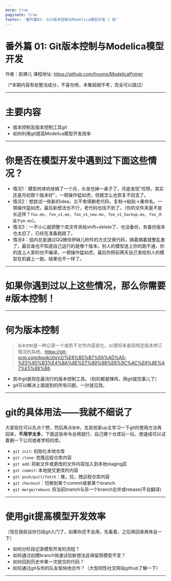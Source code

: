 ```yaml
---
marp: true
paginate: true
footer: '番外篇01: Git版本控制与Modelica模型开发 | 航'
---
```


# 番外篇 01: Git版本控制与Modelica模型开发
作者：航佛儿
课程地址: https://github.com/hyumo/ModelicaPrimer

（*本期内容有些整活成分，不喜勿喷，本集超纲不考，完全可以跳过）

----
# 主要内容

- 版本控制及版本控制工具git
- 如何利用git提高Modelica模型开发效率

----
# 你是否在模型开发中遇到过下面这些情况？

- 情况1：模型吭哧吭哧搞了一个月，头发也掉一桌子了，月底发现"哎呀，其实还是月初那个版本好"，一顿操作猛如虎，但就怎么也恢复不回去了。
- 情况2：想尝试一些新的idea，又不舍得删老代码，复制->粘贴->重命名，一顿操作猛如虎，最后新想法也不行，老代码也找不到了。（你的文件夹是不是长这样？`foo.mo, foo_v1.mo, foo_v1_new.mo, foo_v1_backup.mo, foo_大猛子ym.mo`）。
- 情况3：一不小心就把整个库文件夹给shift+delete了，也没备份，有备份版本也太旧了，已经在准备跑路了。
- 情况4：组内总是通过QQ微信伊妹儿附件的方式交换代码，搞着搞着就整乱套了，最后谁也不知道自己运行的是哪个版本。别人的模型连上你的跑不通，你的连上人家的也不编译，一顿操作猛如虎，最后你把前两天自己发给别人的模型在机器上一跑，结果也不一样了。

----
# 如果你遇到过以上这些情况，那么你需要#版本控制！

----
# 何为版本控制

>`版本控制`是一种记录一个或若干文件内容变化，以便将来查阅特定版本修订情况的系统。https://git-scm.com/book/zh/v2/%E8%B5%B7%E6%AD%A5-%E5%85%B3%E4%BA%8E%E7%89%88%E6%9C%AC%E6%8E%A7%E5%88%B6

- 其中git是现在最流行的版本控制工具。（别的都是辣鸡，用git就完事儿了）
- git可以解决上面提到的所有问题，一针就见效。

----
# git的具体用法——我就不细说了

大家现在可以先点个赞，然后再点`暂停`，去其他家up主学习一下git的使用方法再回来，**不用学太多**，下面这些命令会用就行，自己建个仓库玩一玩，想速成可以试着删一下公司或者学校的库。
- `git init`: 初始化本地仓库
- `git clone`: 克隆远程仓库内容
- `git add`: 将新文件或更改的文件内容加入到本地staging区
- `git commit`: 本地提交更改的内容
- `git push/pull/fetch`：推，拉，拽远程仓库内容
- `git checkout`：切换到某个commit或者某个branch
- `git merge/rebase`: 将当前branch与另一个branch合并或rebase(不会翻译)
----
# 使用git提高模型开发效率

（现在我假设你已经git入门了，如果你还不会用，先看着，之后再回来再体会一下）

- 如何分阶段记录模型开发的流程？
- 如何通过创建branch快速试验新想法且保留原模型不变？
- 如何回到历史中某一次提交的代码？
- 如何通过git与你的队友愉快地合作？（大型同性社交网站github了解一下）

----







